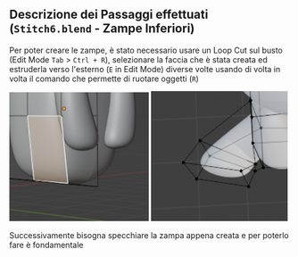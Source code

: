 ## Descrizione dei Passaggi effettuati (`Stitch6.blend` - Zampe Inferiori)
Per poter creare le zampe, è stato necessario usare un Loop Cut sul busto (Edit Mode `Tab` > `Ctrl + R`), selezionare la faccia che è stata creata ed estruderla verso l'esterno (`E` in Edit Mode) diverse volte usando di volta in volta il comando che permette di ruotare oggetti (`R`)

<img src = "../images/zampa-base.png" width = "250">
<img src = "../images/zampa.png" width = "245">

Successivamente bisogna specchiare la zampa appena creata e per poterlo fare è fondamentale 

